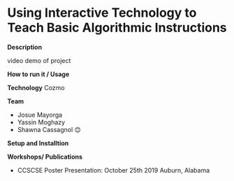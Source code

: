 # Using Interactive Technology to Teach Basic Algorithmic Instructions

**Description**

video demo of project

**How to run it / Usage**



**Technology** 
Cozmo

**Team**
+ Josue Mayorga
+ Yassin Moghazy
+ Shawna Cassagnol :blush:

**Setup and Installtion** 


**Workshops/ Publications**
+ CCSCSE Poster Presentation: October 25th 2019 Auburn, Alabama 
